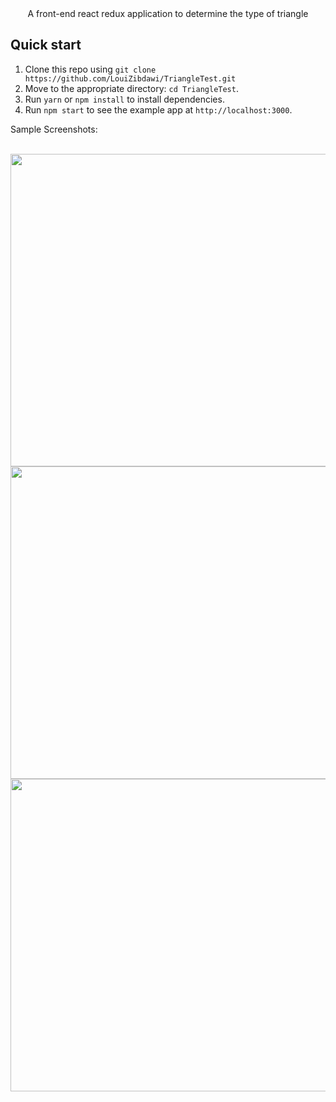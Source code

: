 <div align="center">A front-end react redux application to determine the type of triangle</div>

## Quick start

1. Clone this repo using `git clone https://github.com/LouiZibdawi/TriangleTest.git`
2. Move to the appropriate directory: `cd TriangleTest`.<br />
3. Run `yarn` or `npm install` to install dependencies.<br />
4. Run `npm start` to see the example app at `http://localhost:3000`.

Sample Screenshots: <br/><br/>

<img src="https://gdurl.com/uKKS" style="width:600px; height:500px"/>
<br/>
<img src="https://gdurl.com/img5" style="width:600px; height:500px"/>
<br/>
<img src="https://gdurl.com/BnvN" style="width:600px; height:500px"/>
<br/>
<br/>


